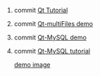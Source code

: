 1. commit [Qt Tutorial](http://shouce.jb51.net/qt-beginning/)
2. commit [Qt-multiFiles demo](source/mysqltest)
3. commit [Qt-MySQL demo](source/login)
4. commit [Qt-MySQL tutorial](source/Qt-MySQL%20Tutorial.txt)
   
   [demo image](source/Qt-MySQL效果.png)
